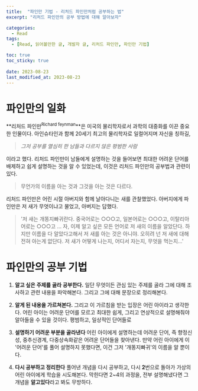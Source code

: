```yaml
---
title:  "파인만 기법 - 리처드 파인만처럼 공부하는 법"
excerpt: "리처드 파인만의 공부 방법에 대해 알아보자"

categories:
  - Read
tags:
  - [Read, 읽어볼만한 글, 개발자 글, 리처드 파인만, 파인만 기법]

toc: true
toc_sticky: true
 
date: 2023-08-23
last_modified_at: 2023-08-23
---
```


# 파인만의 일화
**리처드 파인만<sup>Richard feynman</sup>**은 미국의 물리학자로서 과학의 대중화를 이끈 중요한 인물이다. 아인슈타인과 함께 20세기 최고의 물리학자로 일컬어지며 자신을 칭하길,
> *그저 공부를 열심히 한 남들과 다르지 않은 평범한 사람*

이라고 했다. 리처드 파인만이 남들에게 설명하는 것을 들어보면 최대한 어려운 단어를 배제하고 쉽게 설명하는 것을 알 수 있었는데, 이것은 리처드 파인만의 공부법과 관련이 있다.

> 무언가의 이름을 아는 것과 그것을 아는 것은 다르다.

리처드 파인만은 어린 시절 아버지와 함께 날아다니는 새를 관찰했었다. 아버지에게 파인만은 저 새가 무엇이냐고 물었고, 아버지는 답했다. 
> '저 새는 개똥지빠귀란다. 중국어로는 ○○○고, 일본어로는 ○○○고, 이탈리아어로는 ○○○고 ... 자, 이제 알고 싶은 모든 언어로 저 새의 이름을 알았단다. 하지만 이름을 다 알았다고해서 저 새를 아는 것은 아니야. 오히려 넌 저 새에 대해 전혀 아는게 없단다. 저 새가 어떻게 나는지, 어디서 자는지, 무엇을 먹는지...'

# 파인만의 공부 기법

1. **알고 싶은 주제를 골라 공부한다.**
일단 무엇이든 관심 있는 주제를 골라 그에 대해 조사하고 관련 내용을 파악해본다. 그리고 그에 대해 문장으로 정리해본다.

2. **알게 된 내용을 가르쳐본다.**
그리고 이 가르침을 받는 입장은 어린 아이라고 생각한다. 어린 아이는 어려운 단어를 모르고 최대한 쉽게, 그리고 연상적으로 설명해줘야 알아들을 수 있을 것이다. 평범하고, 일상적인 단어들로

3. **설명하기 어려운 부분을 골라낸다**
어린 아이에게 설명하는데 어려운 단어, 즉 향정신성, 중추신경계, 다중상속화같은 어려운 단어들을 찾아낸다. 만약 어린 아이에게 이 '어려운 단어'를 풀어 설명하지 못했다면, 이건 그저 '개똥지빠귀'의 이름을 알 뿐이다.

4. **다시 공부하고 정리한다**
풀어낸 개념을 다시 공부하고, 다시 **2**번으로 돌아가 가상의 어린 아이에게 학습을 시도해본다. 막힌다면 2~4의 과정을, 전부 설명해냈다면 그 개념을 **알고있다**라고 봐도 무방하다.